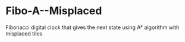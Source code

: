 # Fibo-A--Misplaced
Fibonacci digital clock that gives the next state using A* algorithm with misplaced tiles
